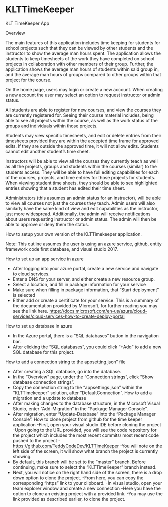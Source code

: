 # KLTTimeKeeper

KLT TimeKeeper App


Overview

The main features of this application includes time keeping for students for school projects such that they can be viewed by other students and the instructor to show the average man hours spent. The application allows the students to keep timesheets of the work they have completed on school projects in collaboration with other members of their group. Further, the application shows the average man hours of students within said group in, and the average man hours of groups compared to other groups within that project for the course. 

On the home page, users may login or create a new account. When creating a new account the user may select an option to request instructor or admin status.

All students are able to register for new courses, and view the courses they are currently registered for. Seeing their course material includes, being able to see all projects within the course, as well as the work status of the groups and individuals within those projects. 

Students may view specific timesheets, and edit or delete entries from their timesheets provided they are within the accepted time frame for approved edits. If they are outside the approved time, it will not allow edits. Students cannot edit another student’s time sheet.

Instructors will be able to view all the courses they currently teach as well as all the projects, groups and students within the courses (similar) to the students access. They will be able to have full editing capabilities for each of the courses, projects, and time entries for those projects for students. When viewing student time sheets, they should be able to see highlighted entries showing that a student has edited their time sheet.

Administrators (this assumes an admin status for an instructor), will be able to view all courses not just the courses they teach. Admin users will also similarly have the same kind of view and edit capabilities as the instructor, just more widespread. Additionally, the admin will receive notifications about users requesting instructor or admin status. The admin will then be able to approve or deny them the status.

How to setup your own version of the KLTTimekeeper application.

Note: This outline assumes the user is using an azure service, github, entity framework code first database, and visual studio 2017.

How to set up an app service in azure 
-	After logging into your azure portal, create a new service and navigate to cloud services.
-	Enter a DNS for your server, and either create a new resource group.
-	 Select a location, and fill in package information for your service
-	Make sure when filling in package information, that “Start deployment” is selected
-	Either add or create a certificate for your service.
This is a summary of the documentation provided by Microsoft, for further reading you may see the link here. 
https://docs.microsoft.com/en-us/azure/cloud-services/cloud-services-how-to-create-deploy-portal
	
How to set up database in azure
-	In the Azure portal, there is a “SQL databases” button in the navigation bar.
-	After clicking the “SQL databases”, you could click “+Add” to add a new SQL database for this project.

How to add a connection string to the appsetting.json” file
-	After creating a SQL database, go into the database.
-	In the “Overview” page, under the “Connection strings”, click “Show database connection strings”.
-	Copy the connection string to the “appsettings.json” within the “KLTTimekeeper” solution, after “DefaultConnection”.
How to add a migration and a update to database
-	After making changes to the database structure, in the Microsoft Visual Studio, enter “Add-Migration” in the “Package Manager Console”.
-	After migration, enter “Update-Database” into the “Package Manager Console”.
How to clone project from github for the time keeper application
-First, open your visual studio IDE before cloning the project
-Upon going to the URL provided, you will see the code repository for the project which includes the most recent commits/ most recent code pushed to the project 
	-https://github.com/TeddyCodeDev/KLTTimeKeeper
-You will note on the left side of the screen, it will show what branch the project is currently showing.
- By default, this branch will be set to the “master” branch. Before continuing, make sure to select the “KLTTimeKeeper” branch instead.
- Next, you will notice on the right hand side of the screen, there is a drop down option to clone the project.
-From here, you can copy the corresponding “https” link to your clipboard.
-In visual studio, open your team explorer window and create a new connection
-Here you have the option to clone an existing project with a provided link.
-You may use the link provided as described earlier, to clone the project. 
